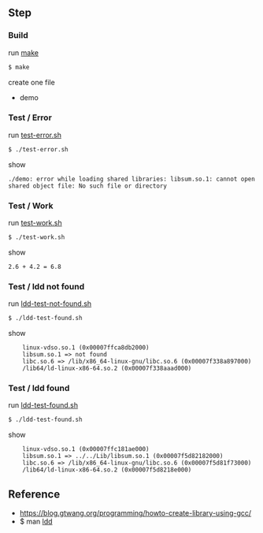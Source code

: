 

## Step

### Build

run [make](Makefile)

``` sh
$ make
```

create one file

* demo


### Test / Error

run [test-error.sh](test-error.sh)

``` sh
$ ./test-error.sh
```

show

```
./demo: error while loading shared libraries: libsum.so.1: cannot open shared object file: No such file or directory
```

### Test / Work

run [test-work.sh](test-work.sh)

``` sh
$ ./test-work.sh
```

show

```
2.6 + 4.2 = 6.8
```


### Test / ldd not found

run [ldd-test-not-found.sh](ldd-test-not-found.sh)

``` sh
$ ./ldd-test-found.sh
```

show

```
	linux-vdso.so.1 (0x00007ffca8db2000)
	libsum.so.1 => not found
	libc.so.6 => /lib/x86_64-linux-gnu/libc.so.6 (0x00007f338a897000)
	/lib64/ld-linux-x86-64.so.2 (0x00007f338aaad000)
```


### Test / ldd found

run [ldd-test-found.sh](ldd-test-found.sh)

``` sh
$ ./ldd-test-found.sh
```

show

```
	linux-vdso.so.1 (0x00007ffc181ae000)
	libsum.so.1 => ../../Lib/libsum.so.1 (0x00007f5d82182000)
	libc.so.6 => /lib/x86_64-linux-gnu/libc.so.6 (0x00007f5d81f73000)
	/lib64/ld-linux-x86-64.so.2 (0x00007f5d8218e000)
```


## Reference

* https://blog.gtwang.org/programming/howto-create-library-using-gcc/
* $ man [ldd](http://manpages.ubuntu.com/manpages/focal/en/man1/ldd.1.html)
